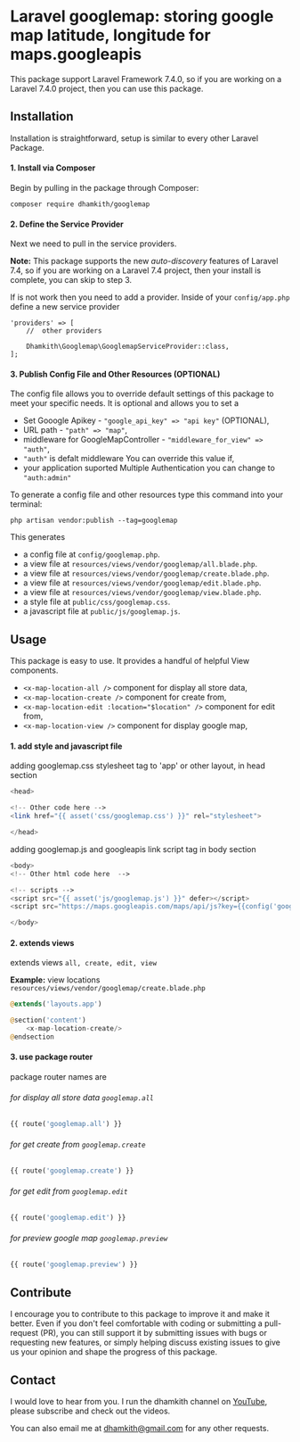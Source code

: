 # Laravel googlemap: storing google map latitude, longitude for maps.googleapis

This package support Laravel Framework 7.4.0, so if you are working on a Laravel 7.4.0 project, then you 
can use this package.


## Installation

Installation is straightforward, setup is similar to every other Laravel Package.

#### 1. Install via Composer

Begin by pulling in the package through Composer:

```
composer require dhamkith/googlemap
```

#### 2. Define the Service Provider

Next we need to pull in the service providers.

**Note:** This package supports the new _auto-discovery_ features of Laravel 7.4, so if you are working on a Laravel 7.4 project, then your install is complete, you can skip to step 3.

If is not work then you need to add a provider. Inside of your `config/app.php` define a new service provider

```
'providers' => [
	//  other providers

	Dhamkith\Googlemap\GooglemapServiceProvider::class,
];
```

#### 3. Publish Config File and Other Resources (OPTIONAL)

The config file allows you to override default settings of this package to meet your specific needs. It is optional and allows you to set a 

* Set Gooogle Apikey - `"google_api_key" => "api key"` (OPTIONAL),
* URL path - `"path" => "map"`,
* middleware for GoogleMapController - `"middleware_for_view" => "auth"`, 
* `"auth"` is defalt middleware You can override this value if,
* your application suported Multiple Authentication you can change to `"auth:admin"` 

To generate a config file and other resources type this command into your terminal:

```
php artisan vendor:publish --tag=googlemap
```

This generates 

* a config file at `config/googlemap.php`.
* a view file at `resources/views/vendor/googlemap/all.blade.php`.
* a view file at `resources/views/vendor/googlemap/create.blade.php`.
* a view file at `resources/views/vendor/googlemap/edit.blade.php`.
* a view file at `resources/views/vendor/googlemap/view.blade.php`.
* a style file at `public/css/googlemap.css`.
* a javascript file at `public/js/googlemap.js`.

## Usage

This package is easy to use. It provides a handful of helpful View components. 

* `<x-map-location-all />` component for display all store data,
* `<x-map-location-create />` component for create from,
* `<x-map-location-edit :location="$location" />` component for edit from,
* `<x-map-location-view />` component for display google map,



#### 1. add style and javascript file

adding googlemap.css stylesheet tag to 'app' or other layout, in head section 

```php
<head>

<!-- Other code here -->
<link href="{{ asset('css/googlemap.css') }}" rel="stylesheet">

</head>
```

adding googlemap.js and googleapis link script tag in body section 

```php
<body>
<!-- Other html code here  -->

<!-- scripts -->
<script src="{{ asset('js/googlemap.js') }}" defer></script>
<script src="https://maps.googleapis.com/maps/api/js?key={{config('googlemap')['google_api_key']}}&callback=initMap" async defer></script>

</body>
```

#### 2. extends views

extends views `all, create, edit, view`

**Example:** view locations `resources/views/vendor/googlemap/create.blade.php` 

```php 
@extends('layouts.app')

@section('content')
    <x-map-location-create/>
@endsection
```

#### 3. use package router

package router names are 
###### for display all store data `googlemap.all` 
```php 
{{ route('googlemap.all') }}
```
###### for get create from `googlemap.create`
```php 
{{ route('googlemap.create') }}
```
###### for get edit from `googlemap.edit`
```php 
{{ route('googlemap.edit') }}
```  
###### for preview google map `googlemap.preview`
```php 
{{ route('googlemap.preview') }}
```

## Contribute

I encourage you to contribute to this package to improve it and make it better. Even if you don't feel comfortable with coding or submitting a pull-request (PR), you can still support it by submitting issues with bugs or requesting new features, or simply helping discuss existing issues to give us your opinion and shape the progress of this package. 

## Contact

I would love to hear from you. I run the dhamkith channel on [YouTube](https://www.youtube.com/user/dhamkith/videos), please subscribe and check out the videos.

You can also email me at dhamkith@gmail.com for any other requests.
 




